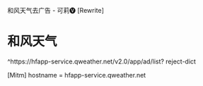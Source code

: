 和风天气去广告 - 可莉🅥
[Rewrite]
# 和风天气
^https:\/\/hfapp-service\.qweather\.net\/v2\.0\/app\/ad\/list\? reject-dict

[Mitm]
hostname = hfapp-service.qweather.net
